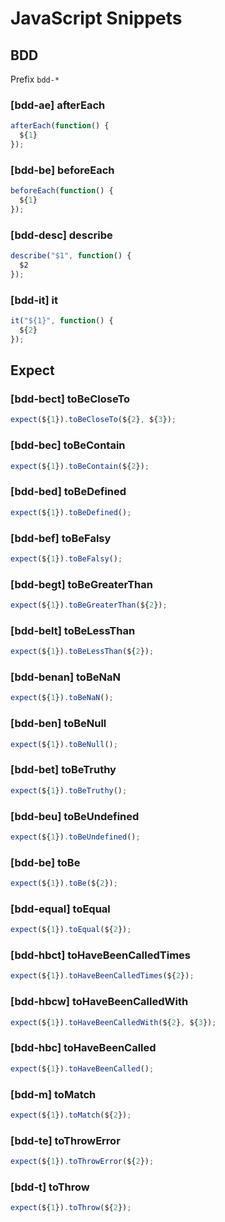 # JavaScript Snippets

## BDD

Prefix `bdd-*`

### [bdd-ae] afterEach

```javascript
afterEach(function() {
  ${1}
});
```

### [bdd-be] beforeEach

```javascript
beforeEach(function() {
  ${1}
});
```

### [bdd-desc] describe

```javascript
describe("$1", function() {
  $2
});
```

### [bdd-it] it

```javascript
it("${1}", function() {
  ${2}
});
```

## Expect

### [bdd-bect] toBeCloseTo

```javascript
expect(${1}).toBeCloseTo(${2}, ${3});
```

### [bdd-bec] toBeContain

```javascript
expect(${1}).toBeContain(${2});
```

### [bdd-bed] toBeDefined

```javascript
expect(${1}).toBeDefined();
```

### [bdd-bef] toBeFalsy

```javascript
expect(${1}).toBeFalsy();
```

### [bdd-begt] toBeGreaterThan

```javascript
expect(${1}).toBeGreaterThan(${2});
```

### [bdd-belt] toBeLessThan

```javascript
expect(${1}).toBeLessThan(${2});
```

### [bdd-benan] toBeNaN

```javascript
expect(${1}).toBeNaN();
```

### [bdd-ben] toBeNull

```javascript
expect(${1}).toBeNull();
```

### [bdd-bet] toBeTruthy

```javascript
expect(${1}).toBeTruthy();
```

### [bdd-beu] toBeUndefined

```javascript
expect(${1}).toBeUndefined();
```

### [bdd-be] toBe

```javascript
expect(${1}).toBe(${2});
```

### [bdd-equal] toEqual

```javascript
expect(${1}).toEqual(${2});
```

### [bdd-hbct] toHaveBeenCalledTimes

```javascript
expect(${1}).toHaveBeenCalledTimes(${2});
```

### [bdd-hbcw] toHaveBeenCalledWith

```javascript
expect(${1}).toHaveBeenCalledWith(${2}, ${3});
```

### [bdd-hbc] toHaveBeenCalled

```javascript
expect(${1}).toHaveBeenCalled();
```

### [bdd-m] toMatch

```javascript
expect(${1}).toMatch(${2});
```

### [bdd-te] toThrowError

```javascript
expect(${1}).toThrowError(${2});
```

### [bdd-t] toThrow

```javascript
expect(${1}).toThrow(${2});
```
